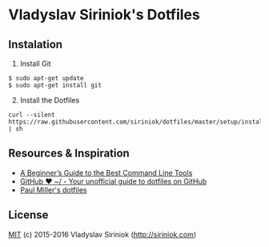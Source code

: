 # Vladyslav Siriniok's Dotfiles

## Instalation

1. Install Git

```
$ sudo apt-get update
$ sudo apt-get install git
```

2. Install the Dotfiles

```
curl --silent https://raw.githubusercontent.com/siriniok/dotfiles/master/setup/install.sh | sh
```

## Resources & Inspiration

* [A Beginner’s Guide to the Best Command Line Tools](https://webdevstudios.com/2015/02/10/a-beginners-guide-to-the-best-command-line-tools/)
* [GitHub ❤ ~/ - Your unofficial guide to dotfiles on GitHub](https://dotfiles.github.io/)
* [Paul Miller's dotfiles](https://github.com/paulmillr/dotfiles)

## License

[MIT](https://github.com/siriniok/dotfiles/blob/master/LICENSE) (c) 2015-2016 Vladyslav Siriniok (http://siriniok.com)
